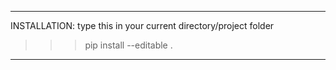 ****
INSTALLATION:
type this in your current directory/project folder

>>> pip install --editable . 


***